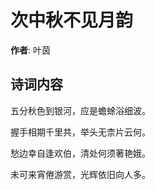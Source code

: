 # 次中秋不见月韵

**作者**: 叶茵

## 诗词内容

五分秋色到银河，应是蟾蜍浴细波。

握手相期千里共，举头无柰片云何。

愁边幸自逢欢伯，清处何须著艳娥。

未可来宵倦游赏，光辉依旧向人多。

